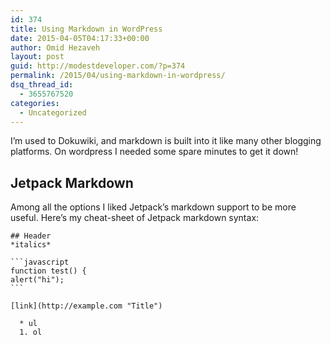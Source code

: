 ```yaml
---
id: 374
title: Using Markdown in WordPress
date: 2015-04-05T04:17:33+00:00
author: Omid Hezaveh
layout: post
guid: http://modestdeveloper.com/?p=374
permalink: /2015/04/using-markdown-in-wordpress/
dsq_thread_id:
  - 3655767520
categories:
  - Uncategorized
---
```

I&#8217;m used to Dokuwiki, and markdown is built into it like many other blogging platforms. On wordpress I needed some spare minutes to get it down!

## Jetpack Markdown

Among all the options I liked Jetpack&#8217;s markdown support to be more useful. Here&#8217;s my cheat-sheet of Jetpack markdown syntax:

    ## Header
    *italics*
    
    ```javascript
    function test() {
    alert("hi");
    ```
    
    [link](http://example.com "Title")
    
      * ul 
      1. ol